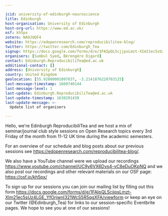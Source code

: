 ```yaml
---

jcid: university-of-edinburgh-neuroscience
title: Edinburgh
host-organisation: University of Edinburgh
host-org-url: https://www.ed.ac.uk/
osf: kh5px
zotero: NA9JUQF4
website: https://edopenresearch.com/reproducibilitea-blog/
twitter: https://twitter.com/Edinburgh_Tea
signup: https://docs.google.com/forms/d/e/1FAIpQLScjjpsLmzt-XIm21ec5sUz4LGE_YfOrjwnI321WcS5R5qgXFA/viewform
organisers: [Sumbul Syed, Bérengère Digard]
contact: Edinburgh.ReproducibiliTea@ed.ac.uk
additional-contact: []
address: [University of Edinburgh]
country: United Kingdom
geolocation: [55.92800001097837, -3.2141876220703125]
last-message-timestamp: 1669740144
last-message-level: 1
last-update: Edinburgh.ReproducibiliTea@ed.ac.uk
last-update-timestamp: 1638201439
last-update-message: >-
  Update list of organisers

---
```


Hello, we're Edinburgh ReproducibiliTea and we host a mix of seminar/journal club style sessions on Open Research topics every 3rd Friday of the month from 11-12 UK time during the academic semesters. 

For an overview of our schedule and blog posts about our previous sessions see https://edopenresearch.com/reproducibilitea-blog/. 

We also have a YouTube channel were we upload our recordings https://www.youtube.com/channel/UC9y6VX6Dvs4-vC8eDuOKpNQ and we also post our recordings and other relevant materials on our OSF page: https://osf.io/kh5px/ 

To sign up for our sessions you can join our mailing list by filling out this form https://docs.google.com/forms/d/e/1FAIpQLScjjpsLmzt-XIm21ec5sUz4LGE_YfOrjwnI321WcS5R5qgXFA/viewform or keep an eye on our Twitter (@Edinburgh_Tea) for links to our session-specific Eventbrite pages. We hope to see you at one of our sessions!
